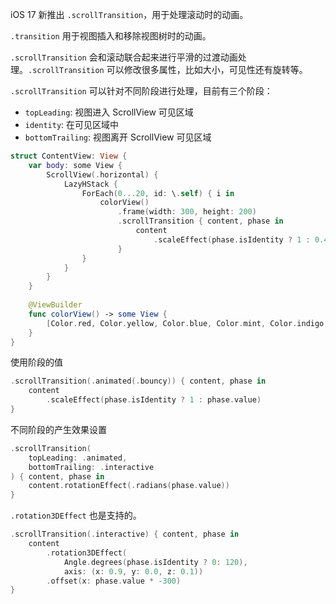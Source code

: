 

iOS 17 新推出 `.scrollTransition`，用于处理滚动时的动画。

`.transition` 用于视图插入和移除视图树时的动画。

`.scrollTransition` 会和滚动联合起来进行平滑的过渡动画处理。`.scrollTransition` 可以修改很多属性，比如大小，可见性还有旋转等。

`.scrollTransition` 可以针对不同阶段进行处理，目前有三个阶段：

- `topLeading`: 视图进入 ScrollView 可见区域
- `identity`: 在可见区域中
- `bottomTrailing`: 视图离开 ScrollView 可见区域

```swift
struct ContentView: View {
    var body: some View {
        ScrollView(.horizontal) {
            LazyHStack {
                ForEach(0...20, id: \.self) { i in
                    colorView()
                        .frame(width: 300, height: 200)
                        .scrollTransition { content, phase in 
                            content
                                .scaleEffect(phase.isIdentity ? 1 : 0.4)
                        }
                }
            }
        }
    }
    
    @ViewBuilder
    func colorView() -> some View {
        [Color.red, Color.yellow, Color.blue, Color.mint, Color.indigo, Color.green].randomElement()
    }
}
```

使用阶段的值

```swift
.scrollTransition(.animated(.bouncy)) { content, phase in
    content
        .scaleEffect(phase.isIdentity ? 1 : phase.value)
}
```

不同阶段的产生效果设置

```swift
.scrollTransition(
    topLeading: .animated,
    bottomTrailing: .interactive
) { content, phase in
    content.rotationEffect(.radians(phase.value))
}
```

`.rotation3DEffect` 也是支持的。

```swift
.scrollTransition(.interactive) { content, phase in
    content
        .rotation3DEffect(
            Angle.degrees(phase.isIdentity ? 0: 120),
            axis: (x: 0.9, y: 0.0, z: 0.1))
        .offset(x: phase.value * -300)
}
```



